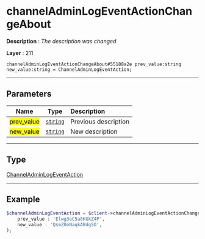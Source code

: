 # channelAdminLogEventActionChangeAbout

**Description** : *The description was changed*

**Layer** : 211

```tl
channelAdminLogEventActionChangeAbout#55188a2e prev_value:string new_value:string = ChannelAdminLogEventAction;
```

---

## Parameters

| Name | Type | Description |
| :---: | :---: | :--- |
| <mark>prev_value</mark> | [`string`](type/string) | Previous description |
| <mark>new_value</mark> | [`string`](type/string) | New description |

---

## Type

[ChannelAdminLogEventAction](type/ChannelAdminLogEventAction)

---

## Example

```php
$channelAdminLogEventAction = $client->channelAdminLogEventActionChangeAbout(
	prev_value : 'Elwg3eC5a8KGkZ4P',
	new_value : 'QsmZ0oNaqkABdgSO',
);
```